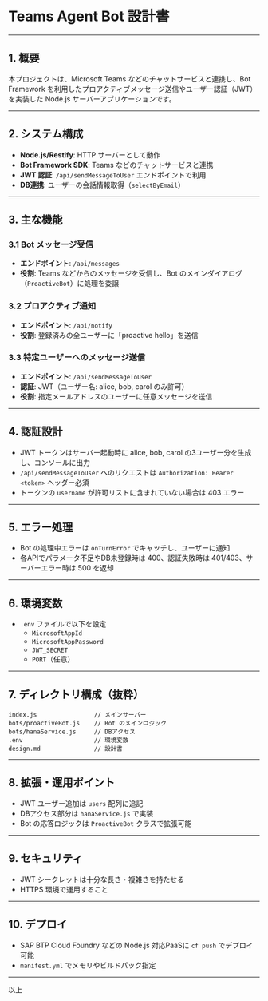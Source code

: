 # Teams Agent Bot 設計書

---

## 1. 概要

本プロジェクトは、Microsoft Teams などのチャットサービスと連携し、Bot Framework を利用したプロアクティブメッセージ送信やユーザー認証（JWT）を実装した Node.js サーバーアプリケーションです。

---

## 2. システム構成

- **Node.js/Restify**: HTTP サーバーとして動作
- **Bot Framework SDK**: Teams などのチャットサービスと連携
- **JWT 認証**: `/api/sendMessageToUser` エンドポイントで利用
- **DB連携**: ユーザーの会話情報取得（`selectByEmail`）

---

## 3. 主な機能

### 3.1 Bot メッセージ受信

- **エンドポイント**: `/api/messages`
- **役割**: Teams などからのメッセージを受信し、Bot のメインダイアログ（`ProactiveBot`）に処理を委譲

### 3.2 プロアクティブ通知

- **エンドポイント**: `/api/notify`
- **役割**: 登録済みの全ユーザーに「proactive hello」を送信

### 3.3 特定ユーザーへのメッセージ送信

- **エンドポイント**: `/api/sendMessageToUser`
- **認証**: JWT（ユーザー名: alice, bob, carol のみ許可）
- **役割**: 指定メールアドレスのユーザーに任意メッセージを送信

---

## 4. 認証設計

- JWT トークンはサーバー起動時に alice, bob, carol の3ユーザー分を生成し、コンソールに出力
- `/api/sendMessageToUser` へのリクエストは `Authorization: Bearer <token>` ヘッダー必須
- トークンの `username` が許可リストに含まれていない場合は 403 エラー

---

## 5. エラー処理

- Bot の処理中エラーは `onTurnError` でキャッチし、ユーザーに通知
- 各APIでパラメータ不足やDB未登録時は 400、認証失敗時は 401/403、サーバーエラー時は 500 を返却

---

## 6. 環境変数

- `.env` ファイルで以下を設定
    - `MicrosoftAppId`
    - `MicrosoftAppPassword`
    - `JWT_SECRET`
    - `PORT`（任意）

---

## 7. ディレクトリ構成（抜粋）

```
index.js                // メインサーバー
bots/proactiveBot.js    // Bot のメインロジック
bots/hanaService.js     // DBアクセス
.env                    // 環境変数
design.md               // 設計書
```

---

## 8. 拡張・運用ポイント

- JWT ユーザー追加は `users` 配列に追記
- DBアクセス部分は `hanaService.js` で実装
- Bot の応答ロジックは `ProactiveBot` クラスで拡張可能

---

## 9. セキュリティ

- JWT シークレットは十分な長さ・複雑さを持たせる
- HTTPS 環境で運用すること

---

## 10. デプロイ

- SAP BTP Cloud Foundry などの Node.js 対応PaaSに `cf push` でデプロイ可能
- `manifest.yml` でメモリやビルドパック指定

---

以上